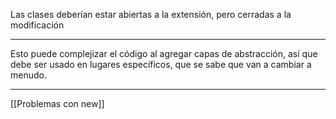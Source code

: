 Las clases deberían estar abiertas a la extensión, pero cerradas a la modificación
***
Esto puede complejizar el código al agregar capas de abstracción, así que debe ser usado en lugares específicos, que se sabe que van a cambiar a menudo.
***
[[Problemas con new]]